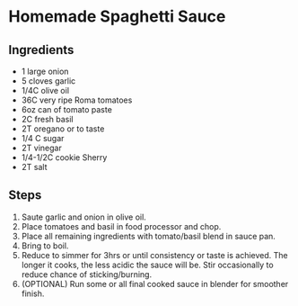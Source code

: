 # Homemade Spaghetti Sauce

## Ingredients
- 1 large onion
- 5 cloves garlic
- 1/4C olive oil
- 36C very ripe Roma tomatoes
- 6oz can of tomato paste
- 2C fresh basil
- 2T oregano or to taste
- 1/4 C sugar
- 2T vinegar
- 1/4-1/2C cookie Sherry
- 2T salt

## Steps

1. Saute garlic and onion in olive oil.
2. Place tomatoes and basil in food processor and chop.
3. Place all remaining ingredients with tomato/basil blend in sauce pan.
4. Bring to boil.
5. Reduce to simmer for 3hrs or until consistency or taste is achieved. The longer it cooks, the less acidic the sauce will be. Stir occasionally to reduce chance of sticking/burning.
6. (OPTIONAL) Run some or all final cooked sauce in blender for smoother finish.